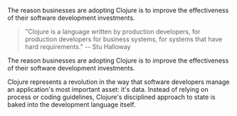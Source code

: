 The reason businesses are adopting Clojure is to improve the effectiveness of their software development investments.

> "Clojure is a language written by production developers, for production developers for business systems, for systems that have hard requirements." -- Stu Halloway

The reason businesses are adopting Clojure is to improve the effectiveness of their software development investments.

Clojure represents a revolution in the way that software developers manage an application's most important asset: it's data. Instead of relying on process or coding guidelines, Clojure's disciplined approach to state is baked into the development language itself.
